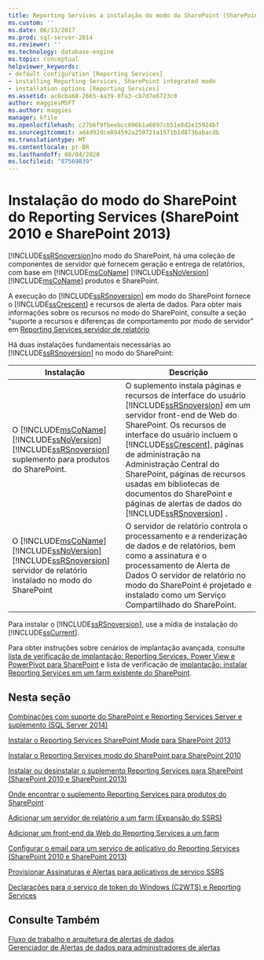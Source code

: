 ```yaml
---
title: Reporting Services a instalação do modo do SharePoint (SharePoint 2010 e SharePoint 2013) | Microsoft Docs
ms.custom: ''
ms.date: 06/13/2017
ms.prod: sql-server-2014
ms.reviewer: ''
ms.technology: database-engine
ms.topic: conceptual
helpviewer_keywords:
- default configuration [Reporting Services]
- installing Reporting Services, SharePoint integrated mode
- installation options [Reporting Services]
ms.assetid: ac6cba68-2665-4a39-8fa3-cb7d7e6723c0
author: maggiesMSFT
ms.author: maggies
manager: kfile
ms.openlocfilehash: c27b6f9fbeebcc896b1a6097cb51e8d2e15924bf
ms.sourcegitcommit: ad4d92dce894592a259721a1571b1d8736abacdb
ms.translationtype: MT
ms.contentlocale: pt-BR
ms.lasthandoff: 08/04/2020
ms.locfileid: "87569839"
---
```

# <a name="reporting-services-sharepoint-mode-installation-sharepoint-2010-and-sharepoint-2013"></a>Instalação do modo do SharePoint do Reporting Services (SharePoint 2010 e SharePoint 2013)
  [!INCLUDE[ssRSnoversion](../../includes/ssrsnoversion-md.md)]no modo do SharePoint, há uma coleção de componentes de servidor que fornecem geração e entrega de relatórios, com base em [!INCLUDE[msCoName](../../includes/msconame-md.md)] [!INCLUDE[ssNoVersion](../../includes/ssnoversion-md.md)] [!INCLUDE[msCoName](../../includes/msconame-md.md)] produtos e SharePoint.  
  
 A execução do [!INCLUDE[ssRSnoversion](../../includes/ssrsnoversion-md.md)] em modo do SharePoint fornece o [!INCLUDE[ssCrescent](../../includes/sscrescent-md.md)] e recursos de alerta de dados. Para obter mais informações sobre os recursos no modo do SharePoint, consulte a seção "suporte a recursos e diferenças de comportamento por modo de servidor" em [Reporting Services servidor de relatório](../reporting-services-report-server.md)  
  
 Há duas instalações fundamentais necessárias ao [!INCLUDE[ssRSnoversion](../../includes/ssrsnoversion-md.md)] no modo do SharePoint:  
  
|Instalação|Descrição|  
|------------------|-----------------|  
|O [!INCLUDE[msCoName](../../includes/msconame-md.md)] [!INCLUDE[ssNoVersion](../../includes/ssnoversion-md.md)] [!INCLUDE[ssRSnoversion](../../includes/ssrsnoversion-md.md)] suplemento para produtos do SharePoint.|O suplemento instala páginas e recursos de interface do usuário [!INCLUDE[ssRSnoversion](../../includes/ssrsnoversion-md.md)] em um servidor front-end de Web do SharePoint. Os recursos de interface do usuário incluem o [!INCLUDE[ssCrescent](../../includes/sscrescent-md.md)], páginas de administração na Administração Central do SharePoint, páginas de recursos usadas em bibliotecas de documentos do SharePoint e páginas de alertas de dados do [!INCLUDE[ssRSnoversion](../../includes/ssrsnoversion-md.md)] .|  
|O [!INCLUDE[msCoName](../../includes/msconame-md.md)] [!INCLUDE[ssNoVersion](../../includes/ssnoversion-md.md)] [!INCLUDE[ssRSnoversion](../../includes/ssrsnoversion-md.md)] servidor de relatório instalado no modo do SharePoint|O servidor de relatório controla o processamento e a renderização de dados e de relatórios, bem como a assinatura e o processamento de Alerta de Dados O servidor de relatório no modo do SharePoint é projetado e instalado como um Serviço Compartilhado do SharePoint.|  
  
 Para instalar o [!INCLUDE[ssRSnoversion](../../includes/ssrsnoversion-md.md)], use a mídia de instalação do [!INCLUDE[ssCurrent](../../includes/sscurrent-md.md)].  
  
 Para obter instruções sobre cenários de implantação avançada, consulte [lista de verificação de implantação: Reporting Services, Power View e PowerPivot para SharePoint](../../sql-server/install/deployment-checklist-reporting-services-power-view-power-pivot-for-sharepoint.md) e lista de verificação de [implantação: instalar Reporting Services em um farm existente do SharePoint](../../sql-server/install/deployment-checklist-install-reporting-services-existing-sharepoint-farm.md).  
  
## <a name="in-this-section"></a>Nesta seção  
 [Combinações com suporte do SharePoint e Reporting Services Server e suplemento &#40;SQL Server 2014&#41;](supported-combinations-of-sharepoint-and-reporting-services-server.md)  
  
 [Instalar o Reporting Services SharePoint Mode para SharePoint 2013](../../sql-server/install/install-reporting-services-sharepoint-mode-for-sharepoint-2013.md)  
  
 [Instalar o Reporting Services modo do SharePoint para SharePoint 2010](../../sql-server/install/install-reporting-services-sharepoint-mode-for-sharepoint-2010.md)  
  
 [Instalar ou desinstalar o suplemento Reporting Services para SharePoint &#40;SharePoint 2010 e SharePoint 2013&#41;](install-or-uninstall-the-reporting-services-add-in-for-sharepoint.md)  
  
 [Onde encontrar o suplemento Reporting Services para produtos do SharePoint](where-to-find-the-reporting-services-add-in-for-sharepoint-products.md)  
  
 [Adicionar um servidor de relatório a um farm &#40;Expansão do SSRS&#41;](add-an-additional-report-server-to-a-farm-ssrs-scale-out.md)  
  
 [Adicionar um front-end da Web do Reporting Services a um farm](add-an-additional-reporting-services-web-front-end-to-a-farm.md)  
  
 [Configurar o email para um serviço de aplicativo do Reporting Services &#40;SharePoint 2010 e SharePoint 2013&#41;](configure-e-mail-for-a-reporting-services-service-application.md)  
  
 [Provisionar Assinaturas e Alertas para aplicativos de serviço SSRS](provision-subscriptions-and-alerts-for-ssrs-service-applications.md)  
  
 [Declarações para o serviço de token do Windows &#40;C2WTS&#41; e Reporting Services](../../sql-server/install/claims-to-windows-token-service-c2wts-and-reporting-services.md)  
  
## <a name="see-also"></a>Consulte Também  
 [Fluxo de trabalho e arquitetura de alertas de dados](../reporting-services-data-alerts.md#AlertingWF)   
 [Gerenciador de Alertas de dados para administradores de alertas](../data-alert-manager-for-alerting-administrators.md)  
  
  
